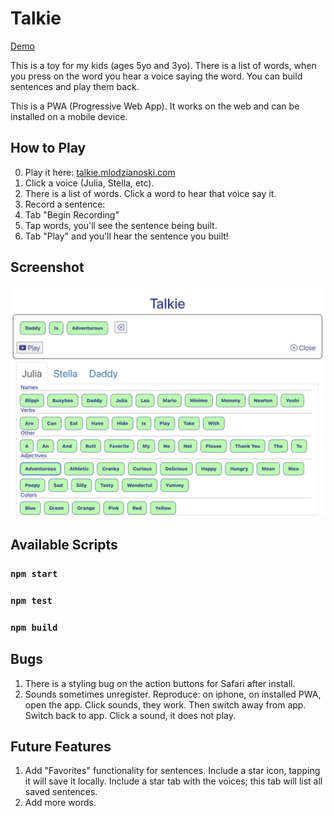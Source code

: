 # Talkie

[Demo](https://talkie.mlodzianoski.com)

This is a toy for my kids (ages 5yo and 3yo). There is a list of words, when you press on the word you hear a voice saying the word. You can build sentences and play them back.

This is a PWA (Progressive Web App). It works on the web and can be installed on a mobile device.





## How to Play
0. Play it here: [talkie.mlodzianoski.com](https://talkie.mlodzianoski.com)
1. Click a voice (Julia, Stella, etc).
2. There is a list of words. Click a word to hear that voice say it.
3. Record a sentence:
4. Tab "Begin Recording"
5. Tap words, you'll see the sentence being built.
6. Tab "Play" and you'll hear the sentence you built!


## Screenshot
![Talkie](talkie-02.png "Talkie")







## Available Scripts

### `npm start`
### `npm test`
### `npm build`

## Bugs
1. There is a styling bug on the action buttons for Safari after install.
2. Sounds sometimes unregister. Reproduce: on iphone, on installed PWA, open the app. Click sounds, they work. Then switch away from app. Switch back to app. Click a sound, it does not play.

## Future Features
1. Add "Favorites" functionality for sentences. Include a star icon, tapping it will save it locally. Include a star tab with the voices; this tab will list all saved sentences.
2. Add more words.